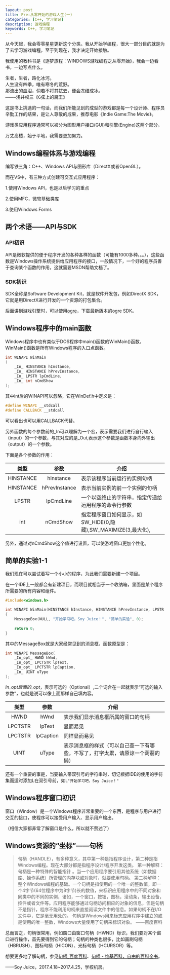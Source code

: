 ```yaml
---
layout: post
title: Pre:从零开始的游戏人生(一)
categories: [C++, 学习笔记]
description: 游戏编程
keywords: C++, 学习笔记
---
```


从今天起，我会零零星星更新这个分类。我从开始学编程，很大一部分目的就是为了去学习游戏编程，至于到现在，我才决定开始接触。

我使用的教科书是《逐梦旅程：WINDOWS游戏编程之从零开始》，我会一边看书，一边写点什么。

<pre>
生者，生者，路化冰河。
人生没有四季，唯有寒冬的荒野。
那流出的血泪，倘若不将其拭去，便会冻结成冰。
————浅井权三《G弦上的魔王》
</pre>

这是书上挑选的一句话，而我们所能见到的成型的游戏都是每一个设计师、程序员辛勤工作的结果，是让人尊敬的成果，推荐电影《Indie Game:The Movie》。

游戏类应用程序通常可以被分为图形用户接口(GUI)和引擎(Engine)这两个部分。

万丈高楼，始于平地，我需要更加努力。

## Windows编程体系与游戏编程

编写铁三角：C++、Windows API与图形库（DirectX或者OpenGL）。

而在VS中，有三种方式创建可交互式应用程序：

1.使用Windows API，也是以后学习的重点

2.使用MFC，微软基础类库

3.使用Windows Forms

## 两个术语——API与SDK

### API初识

API是微软提供的便于程序开发的各种各样的函数（可能有1000多种。。。），这些函数是Windows操作系统提供给应用程序的接口，一般情况下，一个好的程序员善于查询某个函数的作用，这就需要MSDN帮助文档了。

### SDK初识

SDK全称是Software Development Kit，就是软件开发包，例如DirectX SDK，它就是用DirectX进行开发的一个资源的打包集合。

后面讲到游戏引擎时，可以使用[ogre](http://www.ogre3d.org)，下载最新版本的ogre SDK。

## Windows程序中的main函数

Windows程序中也有类似于DOS程序中main()函数的WinMain()函数，WinMain()函数是所有Windows程序的入口点函数。

``` cpp
int WINAPI WinMain
(
    _In_ HINSTANCE hInstance,
    _In_ HINSTANCE hPrevInstance,
    _In_ LPSTR lpCmdLine,
    _In_ int nCmdShow
);
```

其中int后的WINAPI可以忽略，它在WinDef.h中定义是：

``` cpp
#define WINAPI __stdcall
#define CALLBACK __stdcall
```

可以看出也可以用CALLBACK代替。

另外函数的每个参数前的_In可以理解为一个宏，表示需要我们进行自行输入（input）的一个参数，与其对应的是_Out,表示这个参数是函数本身向外输出（output）的一个参数。

下面是各个参数的作用：

|类型|参数|介绍|
|:--:|:--:|----|
|HINSTANCE|hInstance|表示该程序当前运行的实例句柄|
|HINSTANCE|hPrevInstance|表示当前实例的前一个实例的句柄|
|LPSTR|lpCmdLine|一个以空终止的字符串，指定传递给运用程序的命令行参数|
|int|nCmdShow|指定程序窗口如何显示，如SW_HIDE(0,隐藏),SW_MAXIMIZE(3,最大化),|

另外，通过对nCmdShow这个值进行设置，可以使游戏窗口更加个性化。

## 简单的实验1-1

我们现在可以尝试着写一个小小的程序，为此我们需要新建一个项目。

在一个IDE上一般都会有新建项目，而项目就相当于一个收纳箱，里面是某个程序所需要的所有内容和组件。

``` cpp
#include<windows.h>

int WINAPI WinMain(HINSTANCE hInstance, HINSTANCE hPrevInstance, LPSTR lpCmdLine, int nCmdShow)
{
	MessageBox(NULL, "开始学习吧，Soy Juice！", "简单的实验", 0);
	
	return 0;
}
```

其中的MessageBox就是大家经常见到的消息框，函数原型是：

``` cpp
int WINAPI MessageBox(
    _In_opt_ HWND hWnd,
    _In_opt_ LPCTSTR lpText,
    _In_opt_ LPCTSTR lpCaption,
    _In_ UINT uType
);
```

_In_opt后面的_opt_，表示可选的（Optional）,二个词合在一起就表示“可选的输入参数”，也就是说可以像上面那样自己填内容。

|类型|参数|介绍|
|:--:|:--:|----|
|HWND|hWnd|表示我们显示消息框所属的窗口的句柄|
|LPCTSTR|lpText|显而易见|
|LPCTSTR|lpCaption|同样显而易见|
|UINT|uType|表示消息框的样式（可以自己查一下有哪些，不写了，打字太累，请原谅一个蒟蒻的懒）|

还有一个重要的事是，当要输入带双引号的字符串时，切记根据IDE的使用的字符集而适时添加L在双引号前，如`L"开始学习吧，Soy Juice！"`

## Windows程序窗口初识

窗口（Window）是一个Windows程序非常重要的一个东西，是程序与用户进行交互的接口，使程序可以接受用户输入、显示用户输出。

（相信大家都非常了解窗口是什么，所以就不赘述了）

## Windows资源的“坐标”——句柄

> 句柄（HANDLE），有多种意义，其中第一种是指程序设计，第二种是指Windows编程。现在大部分都是指程序设计/程序开发这类。
> 第一种解释：句柄是一种特殊的智能指针 。当一个应用程序要引用其他系统（如数据库、操作系统）所管理的内存块或对象时，就要使用句柄。
> 第二种解释：整个Windows编程的基础。一个句柄是指使用的一个唯一的整数值，即一个4字节(64位程序中为8字节)长的数值，来标识应用程序中的不同对象和同类中的不同的实例，诸如，一个窗口，按钮，图标，滚动条，输出设备，控件或者文件等。应用程序能够通过句柄访问相应的对象的信息，但是句柄不是指针，程序不能利用句柄来直接阅读文件中的信息。如果句柄不在I/O文件中，它是毫无用处的。
> 句柄是Windows用来标志应用程序中建立的或是使用的唯一整数，Windows大量使用了句柄来标识对象。
> ——百度百科

总而言之，句柄很常用，例如窗口由窗口句柄（HWND）标识，我们要对某个窗口进行操作，首先要得到它的句柄；句柄的种类也很多，比如画刷句柄（HBRUSH）、图标句柄（HICON）、光标句柄（HCURSOR）等。

想要更多地了解句柄，参见[句柄_百度百科](http://baike.baidu.com/item/%E5%8F%A5%E6%9F%84)、[句柄 - 维基百科，自由的百科全书](https://zh.wikipedia.org/wiki/%E5%8F%A5%E6%9F%84)。

——Soy Juice，2017.4.18~2017.4.25，学校机房。
